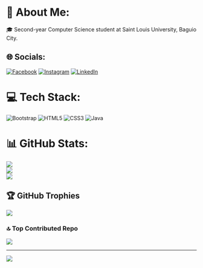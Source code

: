 # 💫 About Me:
🎓 Second-year Computer Science student at Saint Louis University, Baguio City. 


## 🌐 Socials:
[![Facebook](https://img.shields.io/badge/Facebook-%231877F2.svg?logo=Facebook&logoColor=white)](https://www.facebook.com/profile.php?id=100012185675300) [![Instagram](https://img.shields.io/badge/Instagram-%23E4405F.svg?logo=Instagram&logoColor=white)](https://www.instagram.com/hendrixxzzxjim/) [![LinkedIn](https://img.shields.io/badge/LinkedIn-%230077B5.svg?logo=linkedin&logoColor=white)](www.linkedin.com/in/jim-hendrix-bag-eo)


# 💻 Tech Stack:
![Bootstrap](https://img.shields.io/badge/bootstrap-%238511FA.svg?style=for-the-badge&logo=bootstrap&logoColor=white) ![HTML5](https://img.shields.io/badge/html5-%23E34F26.svg?style=for-the-badge&logo=html5&logoColor=white) ![CSS3](https://img.shields.io/badge/css3-%231572B6.svg?style=for-the-badge&logo=css3&logoColor=white) ![Java](https://img.shields.io/badge/java-%23ED8B00.svg?style=for-the-badge&logo=openjdk&logoColor=white)
# 📊 GitHub Stats:
![](https://github-readme-stats.vercel.app/api?username=Hendrizzzz&theme=dark&hide_border=false&include_all_commits=true&count_private=true)<br/>
![](https://github-readme-streak-stats.herokuapp.com/?user=Hendrizzzz&theme=dark&hide_border=false)<br/>
![](https://github-readme-stats.vercel.app/api/top-langs/?username=Hendrizzzz&theme=dark&hide_border=false&include_all_commits=true&count_private=true&layout=compact)

## 🏆 GitHub Trophies
![](https://github-profile-trophy.vercel.app/?username=Hendrizzzz&theme=dark_dimmed&no-frame=true&no-bg=true&margin-w=4)

### 🔝 Top Contributed Repo
![](https://github-contributor-stats.vercel.app/api?username=Hendrizzzz&limit=5&theme=radical&combine_all_yearly_contributions=true)

---
[![](https://visitcount.itsvg.in/api?id=Hendrizzzz&label=Profile%20Views&icon=5&pretty=true)](https://visitcount.itsvg.in)

